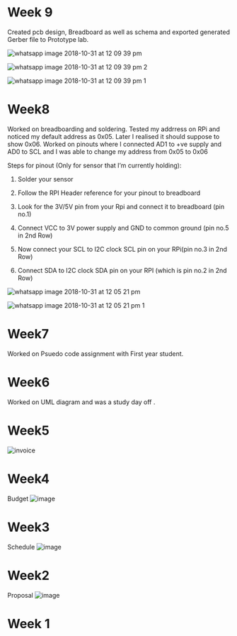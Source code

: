 # Week 9
Created pcb design, Breadboard as well as schema and exported generated Gerber file to Prototype lab.

![whatsapp image 2018-10-31 at 12 09 39 pm](https://user-images.githubusercontent.com/43185906/47802103-fdf3fa00-dd05-11e8-9b34-e50ed16d51f0.jpeg)

![whatsapp image 2018-10-31 at 12 09 39 pm 2](https://user-images.githubusercontent.com/43185906/47802088-f6ccec00-dd05-11e8-9973-30492c135280.jpeg)

![whatsapp image 2018-10-31 at 12 09 39 pm 1](https://user-images.githubusercontent.com/43185906/47802072-eddc1a80-dd05-11e8-8b42-f29e63214f07.jpeg)

# Week8
Worked on breadboarding and soldering. Tested my addrress on RPi and noticed my default address as 0x05. Later I realised it should suppose to show 0x06. Worked on pinouts where I connected AD1 to +ve supply and AD0 to SCL and I was able to change my address from 0x05 to 0x06

Steps for pinout (Only for sensor that I’m currently holding):

1) Solder your sensor

2) Follow the RPI Header reference for your pinout to breadboard

3) Look for the 3V/5V pin from your Rpi and connect it to breadboard (pin no.1)

4) Connect VCC to 3V power supply and GND to common ground (pin no.5 in 2nd Row)

5) Now connect your SCL to I2C clock SCL pin on your RPi(pin no.3 in 2nd Row)

6) Connect SDA to I2C clock SDA pin on your RPI (which is pin no.2 in 2nd Row)


![whatsapp image 2018-10-31 at 12 05 21 pm](https://user-images.githubusercontent.com/43185906/47801889-82924880-dd05-11e8-990b-06bec037c3d5.jpeg)

![whatsapp image 2018-10-31 at 12 05 21 pm 1](https://user-images.githubusercontent.com/43185906/47801849-67273d80-dd05-11e8-8d55-5040117f2e17.jpeg)


# Week7
 Worked on Psuedo code assignment with First year student.

# Week6
Worked on UML diagram and was a study day off .

# Week5
![invoice](https://user-images.githubusercontent.com/43185906/46378746-9c8b2d80-c66a-11e8-9bd2-c2db49c1f30d.PNG)

# Week4
Budget
![image](https://user-images.githubusercontent.com/43185906/47387436-5cedb980-d6dd-11e8-90c2-b8bd429985bb.png)

# Week3
Schedule
![image](https://user-images.githubusercontent.com/43185906/47387249-c1f4df80-d6dc-11e8-9725-7fe4e579356e.png)

# Week2

Proposal
![image](https://user-images.githubusercontent.com/43185906/47385882-3e85bf00-d6d9-11e8-973b-cc82fc21dd60.png)

# Week 1
